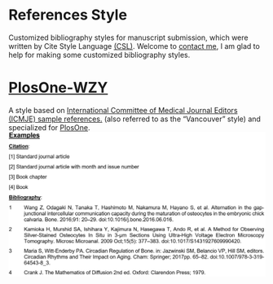 # References Style
Customized bibliography styles for manuscript submission, which were written by Cite Style Language [(CSL)](http://docs.citationstyles.org/en/stable/specification.html).
Welcome to [contact me](https://wong-ziyi.github.io), I am glad to help for making some customized bibliography styles.

# [PlosOne-WZY](https://github.com/elsinore/References_Style/tree/master/PlosOne-WZY)
A style based on [International Committee of Medical Journal Editors (ICMJE) sample references.](https://www.nlm.nih.gov/bsd/uniform_requirements.html) (also referred to as the “Vancouver” style) and specialized for [PlosOne](http://journals.plos.org/plosone/s/submission-guidelines#loc-references).
![alt Examples](https://github.com/elsinore/References_Style/blob/master/PlosOne-WZY/examples.JPG?raw=ture)

